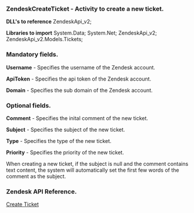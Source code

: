 ﻿
### ZendeskCreateTicket - Activity to create a new ticket.

**DLL's to reference**
ZendeskApi_v2;

**Libraries to import**
System.Data;
System.Net;
ZendeskApi_v2;
ZendeskApi_v2.Models.Tickets;

### Mandatory fields.
**Username** - Specifies the username of the Zendesk account.

**ApiToken** - Specifies the api token of the Zendesk account.

**Domain** - Specifies the sub domain of the Zendesk account.

### Optional fields.
**Comment** - Specifies the inital comment of the new ticket.

**Subject** - Specifies the subject of the new ticket.

**Type** - Specifies the type of the new ticket.

**Priority** - Specifies the priority of the new ticket.

When creating a new ticket, if the subject is null and the comment contains text content, the system will automatically set the first few words of the comment as the subject.

### Zendesk API Reference.

[Create Ticket](https://developer.zendesk.com/rest_api/docs/support/tickets#create-ticket)